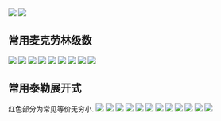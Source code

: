 <img src="http://latex.codecogs.com/svg.latex?f%28x%29%20%3D%20%5Csum_%7Bn%20%3D%200%7D%5E%7B%5Cinfty%7D%20%5Cdfrac%7Bf%5E%7B%28n%29%7D%28x%20-%20a%29%7D%7Bn%21%7D%20%28x%20-%20a%29%5En" />
<img src="http://latex.codecogs.com/svg.latex?f%28x%29%20%3D%20%5Csum_%7Bn%20%3D%200%7D%5E%7B%5Cinfty%7D%20%5Cdfrac%7Bf%5E%7B%28n%29%7D%28x%29%7D%7Bn%21%7D%20x%5En" />

## 常用麦克劳林级数
<img src="http://latex.codecogs.com/svg.latex?e%5Ex%20%3D%20%5Csum_%7Bn%20%3D%200%7D%5E%7B%5Cinfty%7D%20%5Cdfrac%7Bx%5En%7D%7Bn%21%7D" />
<img src="http://latex.codecogs.com/svg.latex?%5Cln%281%20-%20x%29%20%3D%20-%20%5Csum_%7Bn%20%3D%200%7D%5E%7B%5Cinfty%7D%20%5Cdfrac%7Bx%5E%7Bn&plus;1%7D%7D%7Bn%20&plus;%201%7D" />
<img src="http://latex.codecogs.com/svg.latex?%5Cln%281%20&plus;%20x%29%20%3D%20%5Csum_%7Bn%20%3D%200%7D%5E%7B%5Cinfty%7D%20%28-1%29%5En%20%5Cdfrac%7Bx%5E%7Bn&plus;1%7D%7D%7Bn%20&plus;%201%7D" />
<img src="http://latex.codecogs.com/svg.latex?%5Cdfrac%7B1%7D%7B1%20-%20x%7D%20%3D%20%5Csum_%7Bn%20%3D%200%7D%5E%7B%5Cinfty%7D%20x%5En" />
<img src="http://latex.codecogs.com/svg.latex?%5Cdfrac%7B1%7D%7B1%20&plus;%20x%7D%20%3D%20%5Csum_%7Bn%20%3D%200%7D%5E%7B%5Cinfty%7D%20%28-1%29%5En%20x%5En" />
<img src="http://latex.codecogs.com/svg.latex?%5Cdfrac%7B1%7D%7B%281%20-%20x%29%5E2%7D%20%3D%20%5Csum_%7Bn%20%3D%200%7D%5E%7B%5Cinfty%7D%20%28n%20&plus;%201%29x%5En" />
<img src="http://latex.codecogs.com/svg.latex?%281%20&plus;%20x%29%5E%5Calpha%20%3D%20%5Csum_%7Bn%20%3D%200%7D%5E%7B%5Cinfty%7D%20%5Cbinom%5Calpha%20n%20x%5En" />
<img src="http://latex.codecogs.com/svg.latex?%5Csin%20x%20%3D%20%5Csum_%7Bn%20%3D%200%7D%5E%7B%5Cinfty%7D%28-1%29%5En%5Cdfrac%7Bx%5E%7B2n%20&plus;%201%7D%7D%7B%282n&plus;1%29%21%7D" />
<img src="http://latex.codecogs.com/svg.latex?%5Ccos%20x%20%3D%20%5Csum_%7Bn%20%3D%200%7D%5E%7B%5Cinfty%7D%20%28-1%29%5En%20%5Cdfrac%7Bx%5E%7B2n%7D%7D%7B%282n%29%21%7D" />


## 常用泰勒展开式
红色部分为常见等价无穷小.
<img src="http://latex.codecogs.com/svg.latex?e%5Ex%20%3D%20%7B%5Ccolor%7Bred%7D%201%20&plus;%20x%7D%20&plus;%20%5Cdfrac%7Bx%5E2%7D%7B2%21%7D%20&plus;%20%5Cdfrac%7Bx%5E3%7D%7B3%21%7D%20&plus;%20o%28x%5E3%29" />
<img src="http://latex.codecogs.com/svg.latex?%5Cln%20%281%20-%20x%29%20%3D%20-%20x%20-%20%5Cdfrac%7Bx%5E2%7D%7B2%7D%20-%20%5Cdfrac%7Bx%5E3%7D%7B3%7D%20-%20o%28x%5E3%29" />
<img src="http://latex.codecogs.com/svg.latex?%5Cln%20%281%20&plus;%20x%29%20%3D%20%7B%5Ccolor%7Bred%7D%20x%7D%20-%20%5Cdfrac%7Bx%5E2%7D%7B2%7D%20&plus;%20%5Cdfrac%7Bx%5E3%7D%7B3%7D%20-%20o%28x%5E3%29" />
<img src="http://latex.codecogs.com/svg.latex?%5Cdfrac%7B1%7D%7B1%20-%20x%7D%20%3D%201%20&plus;%20x%20&plus;%20x%5E2%20&plus;%20x%5E3%20&plus;%20o%28x%5E3%29" />
<img src="http://latex.codecogs.com/svg.latex?%5Cdfrac%7B1%7D%7B%281%20-%20x%29%5E2%7D%20%3D%201%20&plus;%202%20x%20&plus;%203%20x%5E2%20&plus;%204%20x%5E3%20&plus;%20o%28x%5E3%29" />
<img src="http://latex.codecogs.com/svg.latex?%281%20&plus;%20x%29%5E%5Calpha%20%3D%201%20&plus;%20%5Calpha%20x%20&plus;%20%5Cdfrac%7B%5Calpha%281%20-%20%5Calpha%29%7D%7B2%7Dx%5E2%20&plus;%20o%28x%5E2%29" />
<img src="http://latex.codecogs.com/svg.latex?%5Csin%20x%20%3D%20%7B%5Ccolor%7Bred%7D%20x%7D%20-%20%5Cdfrac%7Bx%5E3%7D%7B3%21%7D%20&plus;%20%5Cdfrac%7Bx%5E5%7D%7B5%21%7D%20-%20o%28x%5E5%29" />
<img src="http://latex.codecogs.com/svg.latex?%5Ccos%20x%20%3D%20%7B%5Ccolor%7Bred%7D%201%20-%20%5Cdfrac%7Bx%5E2%7D%7B2%21%7D%7D%20&plus;%20%5Cdfrac%7Bx%5E4%7D%7B4%21%7D%20-%20o%28x%5E4%29" />
<img src="http://latex.codecogs.com/svg.latex?%5Ctan%20x%20%3D%20%7B%5Ccolor%7Bred%7D%20x%7D%20&plus;%20%5Cdfrac%7Bx%5E3%7D%7B3%7D%20&plus;%20%5Cdfrac%7B2%20x%5E5%7D%7B15%7D%20&plus;%20o%28x%5E5%29" />
<img src="http://latex.codecogs.com/svg.latex?%5Carcsin%20x%20%3D%20%7B%5Ccolor%7Bred%7D%20x%7D%20&plus;%20%5Cdfrac%7Bx%5E3%7D%7B6%7D%20&plus;%20o%28x%5E3%29" />
<img src="http://latex.codecogs.com/svg.latex?%5Carccos%20x%20%3D%20%5Cdfrac%7B%5Cpi%7D%7B2%7D%20-%20%5Carcsin%20x%20%3D%20%5Cdfrac%7B%5Cpi%7D%7B2%7D%20-%20x%20-%20%5Cdfrac%7Bx%5E3%7D%7B6%7D%20-%20o%28x%5E3%29" />
<img src="http://latex.codecogs.com/svg.latex?%5Carctan%20x%20%3D%20%7B%5Ccolor%7Bred%7D%20x%7D%20-%20%5Cdfrac%7Bx%5E3%7D%7B3%7D%20&plus;%20%5Cdfrac%7Bx%5E5%7D%7B5%7D%20&plus;%20o%28x%5E5%29" />
